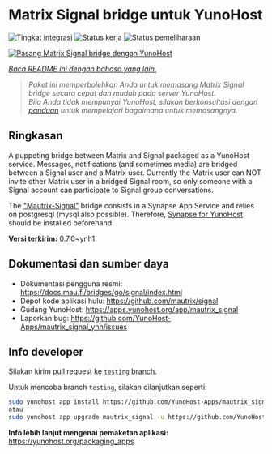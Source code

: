 <!--
N.B.: README ini dibuat secara otomatis oleh <https://github.com/YunoHost/apps/tree/master/tools/readme_generator>
Ini TIDAK boleh diedit dengan tangan.
-->

# Matrix Signal bridge untuk YunoHost

[![Tingkat integrasi](https://dash.yunohost.org/integration/mautrix_signal.svg)](https://ci-apps.yunohost.org/ci/apps/mautrix_signal/) ![Status kerja](https://ci-apps.yunohost.org/ci/badges/mautrix_signal.status.svg) ![Status pemeliharaan](https://ci-apps.yunohost.org/ci/badges/mautrix_signal.maintain.svg)

[![Pasang Matrix Signal bridge dengan YunoHost](https://install-app.yunohost.org/install-with-yunohost.svg)](https://install-app.yunohost.org/?app=mautrix_signal)

*[Baca README ini dengan bahasa yang lain.](./ALL_README.md)*

> *Paket ini memperbolehkan Anda untuk memasang Matrix Signal bridge secara cepat dan mudah pada server YunoHost.*  
> *Bila Anda tidak mempunyai YunoHost, silakan berkonsultasi dengan [panduan](https://yunohost.org/install) untuk mempelajari bagaimana untuk memasangnya.*

## Ringkasan

A puppeting bridge between Matrix and Signal packaged as a YunoHost service. Messages, notifications (and sometimes media) are bridged between a Signal user and a Matrix user.
Currently the Matrix user can NOT invite other Matrix user in a bridged Signal room, so only someone with a Signal account can participate to Signal group conversations.

The ["Mautrix-Signal"](https://docs.mau.fi/bridges/go/signal/index.html) bridge consists in a Synapse App Service and relies on postgresql (mysql also possible). Therefore, [Synapse for YunoHost](https://github.com/YunoHost-Apps/synapse_ynh) should be installed beforehand.


**Versi terkirim:** 0.7.0~ynh1
## Dokumentasi dan sumber daya

- Dokumentasi pengguna resmi: <https://docs.mau.fi/bridges/go/signal/index.html>
- Depot kode aplikasi hulu: <https://github.com/mautrix/signal>
- Gudang YunoHost: <https://apps.yunohost.org/app/mautrix_signal>
- Laporkan bug: <https://github.com/YunoHost-Apps/mautrix_signal_ynh/issues>

## Info developer

Silakan kirim pull request ke [`testing` branch](https://github.com/YunoHost-Apps/mautrix_signal_ynh/tree/testing).

Untuk mencoba branch `testing`, silakan dilanjutkan seperti:

```bash
sudo yunohost app install https://github.com/YunoHost-Apps/mautrix_signal_ynh/tree/testing --debug
atau
sudo yunohost app upgrade mautrix_signal -u https://github.com/YunoHost-Apps/mautrix_signal_ynh/tree/testing --debug
```

**Info lebih lanjut mengenai pemaketan aplikasi:** <https://yunohost.org/packaging_apps>
